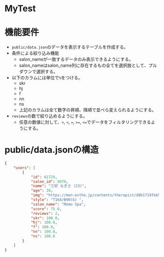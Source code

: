 # MyTest


# 機能要件
- `public/data.json`のデータを表示するテーブルを作成する。
- 条件による絞り込み機能
    - salon_nameが一致するデータのみ表示できるようにする。
    - salon_nameはsalon_name列に存在するもの全てを選択肢として、プルダウンで選択する。
- 以下のカラムには単位で`%`をつける。
    - skr
    - hj
    - f
    - nn
    - ns
    - 上記のカラムは全て数字の昇順、降順で並べら変えられるようにする。
- `reviews`の数で絞り込めるようにする。
    - 任意の数値に対して、`>`, `<`, `=`, `>=`, `<=`でデータをフィルタリングできるようにする。



# public/data.jsonの構造
```json
{
    "users": [
        {
            "id": 61729,
            "salon_id": 5070,
            "name": "三好 なぎさ (23)",
            "age": 20,
            "img": "https://men-esthe.jp/contents/therapist/d8b1719feb5237813edb4b159ad26baa.jpg",
            "style": "T164/B90(G) ",
            "salon_name": "Momo Spa",
            "score": 75.0,
            "reviews": 2,
            "skr": 100.0,
            "hj": 100.0,
            "f": 100.0,
            "nn": 100.0,
            "ns": 100.0
        }
    ]
}
```
